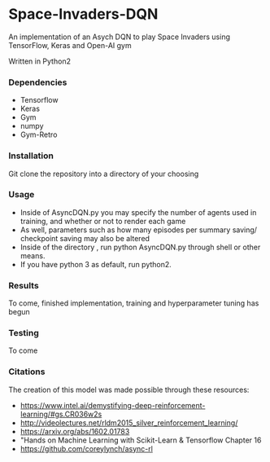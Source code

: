 # Space-Invaders-DQN
An implementation of an Asych DQN to play Space Invaders using TensorFlow, Keras and Open-AI gym

Written in Python2

### Dependencies
- Tensorflow
- Keras
- Gym
- numpy
- Gym-Retro

### Installation

Git clone the repository into a directory of your choosing

### Usage

- Inside of AsyncDQN.py you may specify the number of agents used in training, and whether or not to render each game
- As well, parameters such as how many episodes per summary saving/ checkpoint saving may also be altered
- Inside of the directory , run python AsyncDQN.py through shell or other means.
- If you have python 3 as default, run python2.

### Results

To come, finished implementation, training and hyperparameter tuning has begun

### Testing

To come 

### Citations

The creation of this model was made possible through these resources:

  - https://www.intel.ai/demystifying-deep-reinforcement-learning/#gs.CR036w2s
  - http://videolectures.net/rldm2015_silver_reinforcement_learning/
  - https://arxiv.org/abs/1602.01783
  - "Hands on Machine Learning with Scikit-Learn & Tensorflow Chapter 16
  - https://github.com/coreylynch/async-rl
